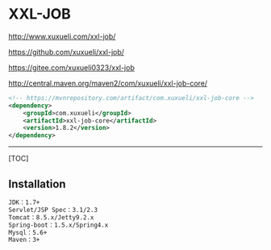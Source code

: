 # XXL-JOB

<http://www.xuxueli.com/xxl-job/>

<https://github.com/xuxueli/xxl-job/>

<https://gitee.com/xuxueli0323/xxl-job>

<http://central.maven.org/maven2/com/xuxueli/xxl-job-core/>

```xml
<!-- https://mvnrepository.com/artifact/com.xuxueli/xxl-job-core -->
<dependency>
    <groupId>com.xuxueli</groupId>
    <artifactId>xxl-job-core</artifactId>
    <version>1.8.2</version>
</dependency>
```

---

[TOC]

## Installation

```bash
JDK：1.7+
Servlet/JSP Spec：3.1/2.3
Tomcat：8.5.x/Jetty9.2.x
Spring-boot：1.5.x/Spring4.x
Mysql：5.6+
Maven：3+
```
